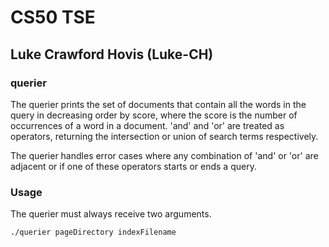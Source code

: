 # CS50 TSE 
## Luke Crawford Hovis (Luke-CH)

### querier
The querier prints the set of documents that contain all the words in the query in decreasing order by score, where the score is the number of occurrences of a word in a document. 'and' and 'or' are treated as operators, returning the intersection or union of search terms respectively. 

The querier handles error cases where any combination of 'and' or 'or' are adjacent or if one of these operators starts or ends a query. 

### Usage

The querier must always receive two arguments.

```
./querier pageDirectory indexFilename
```